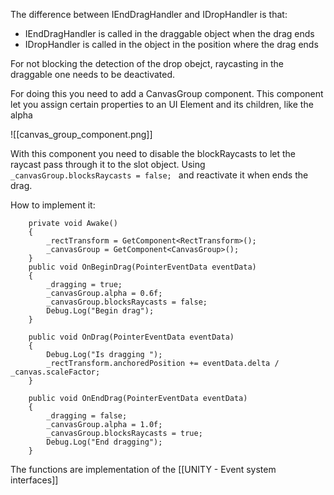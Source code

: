 
The difference between IEndDragHandler and IDropHandler is that: 
* IEndDragHandler is called in the draggable object when the drag ends
* IDropHandler is called in the object in the position where the drag ends

For not blocking the detection of the drop obejct, raycasting in the draggable one needs to be deactivated. 

For doing this you need to add a CanvasGroup component. This component let you assign certain properties to an UI Element and its children, like the alpha 

![[canvas_group_component.png]]

With this component you need to disable the blockRaycasts to let the raycast pass through it to the slot object. 
Using `_canvasGroup.blocksRaycasts = false; ` and reactivate it when ends the drag. 

How to implement it: 

```CSHARP
	private void Awake()
    {
        _rectTransform = GetComponent<RectTransform>();
        _canvasGroup = GetComponent<CanvasGroup>(); 
    }
	public void OnBeginDrag(PointerEventData eventData)
    {
        _dragging = true;
        _canvasGroup.alpha = 0.6f; 
        _canvasGroup.blocksRaycasts = false; 
        Debug.Log("Begin drag"); 
    }

    public void OnDrag(PointerEventData eventData)
    {
        Debug.Log("Is dragging ");
        _rectTransform.anchoredPosition += eventData.delta / _canvas.scaleFactor; 
    }

    public void OnEndDrag(PointerEventData eventData)
    {
        _dragging = false;
        _canvasGroup.alpha = 1.0f;
        _canvasGroup.blocksRaycasts = true; 
        Debug.Log("End dragging"); 
    }
```



The functions are implementation of the [[UNITY - Event system interfaces]]


